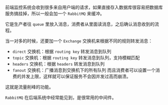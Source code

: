 前端监控系统会收到很多来自用户端的请求，如果直接存入数据库很容易把数据库服务搞挂掉，所以一般会加一个 `RabbitMQ` 来缓冲。

它是生产者往 `queue` 里放入消息，消费者从里面读消息，之后确认消息收到的流程。

当一对多的时候，还要加一个 `Exchange` 交换机来根据不同的规则转发消息：

- `direct` 交换机：根据 `routing key` 转发消息到队列
- `topic` 交换机：根据 `routing key` 转发消息到队列，支持模糊匹配
- `headers` 交换机：根据 `headers` 转发消息到队列
- `fanout` 交换机：广播消息到交换机下的所有队列
而且消费者可以设置一个消费的并发上限，这样就可以保证服务不会因并发过高而崩溃。

这就是流量削峰的功能。

`RabbitMQ` 在后端系统中经常能见到，是很常用的中间件。